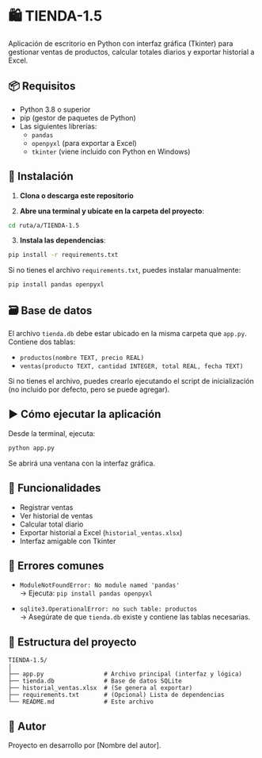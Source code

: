# 🛍️ TIENDA-1.5

Aplicación de escritorio en Python con interfaz gráfica (Tkinter) para gestionar ventas de productos, calcular totales diarios y exportar historial a Excel.

## 📦 Requisitos

- Python 3.8 o superior
- pip (gestor de paquetes de Python)
- Las siguientes librerías:
  - `pandas`
  - `openpyxl` (para exportar a Excel)
  - `tkinter` (viene incluido con Python en Windows)

## 🚀 Instalación

1. **Clona o descarga este repositorio**

2. **Abre una terminal y ubícate en la carpeta del proyecto**:

```bash
cd ruta/a/TIENDA-1.5
```

3. **Instala las dependencias**:

```bash
pip install -r requirements.txt
```

Si no tienes el archivo `requirements.txt`, puedes instalar manualmente:

```bash
pip install pandas openpyxl
```

## 🗃️ Base de datos

El archivo `tienda.db` debe estar ubicado en la misma carpeta que `app.py`. Contiene dos tablas:

- `productos(nombre TEXT, precio REAL)`
- `ventas(producto TEXT, cantidad INTEGER, total REAL, fecha TEXT)`

Si no tienes el archivo, puedes crearlo ejecutando el script de inicialización (no incluido por defecto, pero se puede agregar).

## ▶️ Cómo ejecutar la aplicación

Desde la terminal, ejecuta:

```bash
python app.py
```

Se abrirá una ventana con la interfaz gráfica.

## 🧰 Funcionalidades

- Registrar ventas
- Ver historial de ventas
- Calcular total diario
- Exportar historial a Excel (`historial_ventas.xlsx`)
- Interfaz amigable con Tkinter

## 🐞 Errores comunes

- `ModuleNotFoundError: No module named 'pandas'`  
  → Ejecuta: `pip install pandas openpyxl`

- `sqlite3.OperationalError: no such table: productos`  
  → Asegúrate de que `tienda.db` existe y contiene las tablas necesarias.

## 📁 Estructura del proyecto

```
TIENDA-1.5/
│
├── app.py                 # Archivo principal (interfaz y lógica)
├── tienda.db              # Base de datos SQLite
├── historial_ventas.xlsx  # (Se genera al exportar)
├── requirements.txt       # (Opcional) Lista de dependencias
└── README.md              # Este archivo
```

## 👤 Autor

Proyecto en desarrollo por [Nombre del autor].
